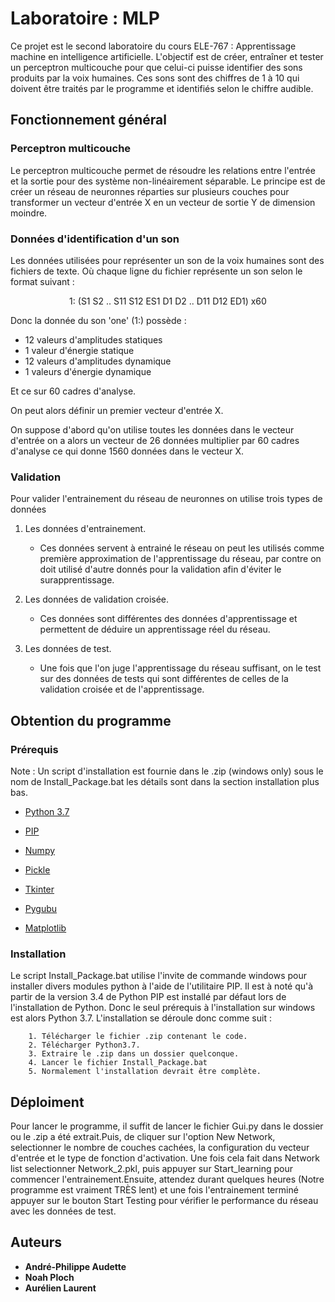 # Laboratoire : MLP

Ce projet est le second laboratoire du cours ELE-767 : Apprentissage machine en intelligence artificielle. L'objectif est de créer,
entraîner et tester un perceptron multicouche pour que celui-ci puisse identifier des sons produits par la voix humaines. Ces sons
sont des chiffres de 1 à 10 qui doivent être traités par le programme et identifiés selon le chiffre audible.

## Fonctionnement général

### Perceptron multicouche

Le perceptron multicouche permet de résoudre les relations entre l'entrée et la sortie pour des système non-linéairement séparable. Le principe est de créer un réseau de neuronnes réparties sur plusieurs couches pour transformer un vecteur d'entrée X en un vecteur de sortie Y de dimension moindre. 

### Données d'identification d'un son

Les données utilisées pour représenter un son de la voix humaines sont des fichiers de texte. Où chaque ligne du fichier représente un son selon le format suivant : 

<p align="center">1: (S1 S2 .. S11 S12 ES1 D1 D2 .. D11 D12 ED1) x60</p>
        
Donc la donnée du son 'one' (1:) possède : 
* 12 valeurs d'amplitudes statiques
* 1  valeur d'énergie statique
* 12 valeurs d'amplitudes dynamique
* 1 valeurs d'énergie dynamique
        
Et ce sur 60 cadres d'analyse.

On peut alors définir un premier vecteur d'entrée X. 

On suppose d'abord qu'on utilise toutes les données dans le vecteur d'entrée on a alors un vecteur de 26 données multiplier par 60 cadres d'analyse ce qui donne 1560 données dans le vecteur X.

### Validation 

Pour valider l'entrainement du réseau de neuronnes on utilise trois types de données
1. Les données d'entrainement.

    * Ces données servent à entrainé le réseau on peut les utilisés comme première approximation de l'apprentissage du réseau, par contre on doit utilisé d'autre donnés pour la validation afin d'éviter le surapprentissage.
2. Les données de validation croisée.

    * Ces données sont différentes des données d'apprentissage et permettent de déduire un apprentissage réel du réseau.
3. Les données de test.

    * Une fois que l'on juge l'apprentissage du réseau suffisant, on le test sur des données de tests qui sont différentes de celles de la validation croisée et de l'apprentissage.
## Obtention du programme


### Prérequis

Note : Un script d'installation est fournie dans le .zip (windows only) sous le nom de Install_Package.bat les détails sont dans la section installation plus bas.


  * [Python 3.7](https://www.python.org/downloads/release/python-370/)


  
  * [PIP](https://pypi.org/project/pip/)



  * [Numpy](https://pypi.org/project/numpy/)



  * [Pickle](https://pypi.org/project/pickle5/)



  * [Tkinter](https://pypi.org/project/tkinter3000/)
  


  * [Pygubu](https://pypi.org/project/pygubu/)
  
  
  
  * [Matplotlib](https://matplotlib.org/)


### Installation

Le script Install_Package.bat utilise l'invite de commande windows pour installer divers modules python à l'aide de l'utilitaire PIP. Il est à noté qu'à partir de la version 3.4 de Python PIP est installé par défaut lors de l'installation de Python. Donc le seul prérequis à l'installation sur windows est alors Python 3.7. L'installation se déroule donc comme suit : 

        1. Télécharger le fichier .zip contenant le code. 
        2. Télécharger Python3.7.
        3. Extraire le .zip dans un dossier quelconque.
        4. Lancer le fichier Install_Package.bat
        5. Normalement l'installation devrait être complète.

## Déploiment

Pour lancer le programme, il suffit de lancer le fichier Gui.py dans le dossier ou le .zip a été extrait.Puis, de cliquer sur l'option New Network, selectionner le nombre de couches cachées, la configuration du vecteur d'entrée et le type de fonction d'activation. Une fois cela fait dans Network list selectionner Network_2.pkl, puis appuyer sur Start_learning pour commencer l'entrainement.Ensuite, attendez durant quelques heures (Notre programme est vraiment TRÈS lent) et une fois l'entrainement terminé appuyer sur le bouton Start Testing pour vérifier le performance du réseau avec les données de test.

## Auteurs

* **André-Philippe Audette**
* **Noah Ploch**
* **Aurélien Laurent**

